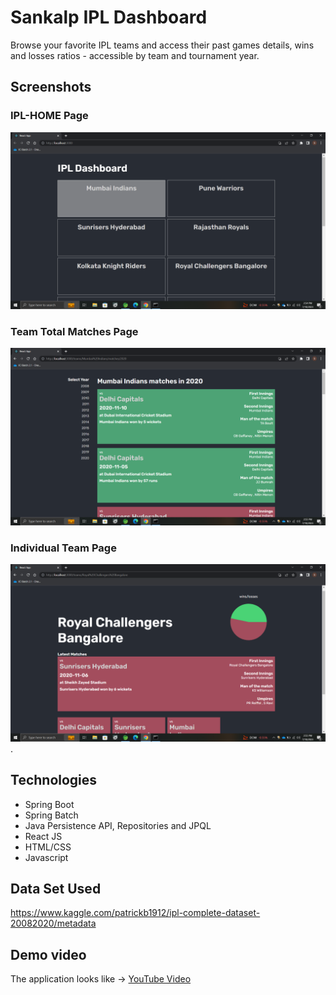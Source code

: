 # Sankalp IPL Dashboard

Browse your favorite IPL teams and access their past games details, wins and losses ratios - accessible by team and tournament year.

## Screenshots

### IPL-HOME Page

![Team Page Page](/ipl-home.png)

### Team Total Matches Page

![Matches Page](/ipl-yearlyMatchRecord.png)

### Individual Team Page

![Matches Page](/ipl-individualTeam.png).

## Technologies

* Spring Boot
* Spring Batch
* Java Persistence API, Repositories and JPQL
* React JS
* HTML/CSS
* Javascript

## Data Set Used
https://www.kaggle.com/patrickb1912/ipl-complete-dataset-20082020/metadata


## Demo video
The application looks like -> [YouTube Video](https://www.youtube.com/watch?v=5H5NRV9mQiU&ab_channel=SankalpBarjatiya
)  

